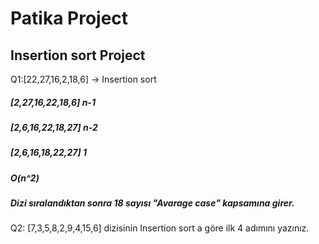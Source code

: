 # Patika Project
## Insertion sort Project
Q1:[22,27,16,2,18,6] -> Insertion sort

##### [2,27,16,22,18,6] n-1
##### [2,6,16,22,18,27] n-2
##### [2,6,16,18,22,27] 1

##### O(n^2)
##### Dizi sıralandıktan sonra 18 sayısı "Avarage case" kapsamına girer.

Q2: [7,3,5,8,2,9,4,15,6] dizisinin Insertion sort a göre ilk 4 adımını yazınız.

